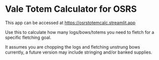 # Vale Totem Calculator for OSRS

This app can be accessed at https://osrstotemcalc.streamlit.app

Use this to calculate how many logs/bows/totems you need to fletch for a specific fletching goal.

It assumes you are chopping the logs and fletching unstrung bows currently, a future version may include stringing and/or banked supplies.
